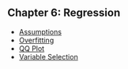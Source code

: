 ## Chapter 6: Regression
- [Assumptions](https://github.com/EducationShinyAppTeam/Assumptions)
- [Overfitting](https://github.com/EducationShinyAppTeam/Overfitting)
- [QQ Plot](https://github.com/EducationShinyAppTeam/QQ_Plot)
- [Variable Selection](https://github.com/EducationShinyAppTeam/Variable_Selection)
